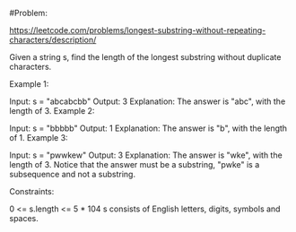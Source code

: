#Problem:

https://leetcode.com/problems/longest-substring-without-repeating-characters/description/

Given a string s, find the length of the longest substring without duplicate characters.

 

Example 1:

Input: s = "abcabcbb"
Output: 3
Explanation: The answer is "abc", with the length of 3.
Example 2:

Input: s = "bbbbb"
Output: 1
Explanation: The answer is "b", with the length of 1.
Example 3:

Input: s = "pwwkew"
Output: 3
Explanation: The answer is "wke", with the length of 3.
Notice that the answer must be a substring, "pwke" is a subsequence and not a substring.
 

Constraints:

0 <= s.length <= 5 * 104
s consists of English letters, digits, symbols and spaces.
